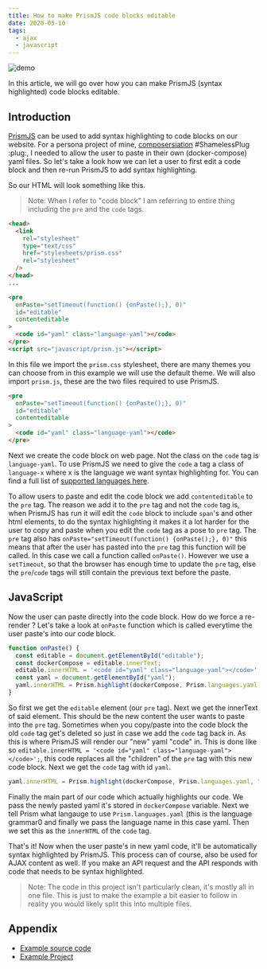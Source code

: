 ```yaml
---
title: How to make PrismJS code blocks editable
date: 2020-05-10
tags:
  - ajax
  - javascript
---
```


![demo](images/main.gif)

In this article, we will go over how you can make PrismJS (syntax highlighted) code blocks editable.

## Introduction

[PrismJS](https://prismjs.com/) can be used to add syntax highlighting to code blocks on our website. For a persona
project of mine, [composersiation](composerisation.haseebmajid.dev/) #ShamelessPlug :plug:, I needed to allow the user
to paste in their own (docker-compose) yaml files. So let's take a look how we can let a user to first edit a code block
and then re-run PrismJS to add syntax highlighting.

So our HTML will look something like this.

> Note: When I refer to "code block" I am referring to entire thing including the `pre` and the `code` tags.

```html
<head>
  <link
    rel="stylesheet"
    type="text/css"
    href="stylesheets/prism.css"
    rel="stylesheet"
  />
</head>
...

<pre
  onPaste="setTimeout(function() {onPaste();}, 0)"
  id="editable"
  contenteditable
>
  <code id="yaml" class="language-yaml"></code>
</pre>
<script src="javascript/prism.js"></script>
```

In this file we import the `prism.css` stylesheet, there are many themes you can choose
from in this example we will use the default theme. We will also import `prism.js`, these are the two files required to use PrismJS.

```html
<pre
  onPaste="setTimeout(function() {onPaste();}, 0)"
  id="editable"
  contenteditable
>
  <code id="yaml" class="language-yaml"></code>
</pre>
```

Next we create the code block on web page. Not the class on the `code` tag is `language-yaml`. To use PrismJS we
need to give the `code` a tag a class of `language-x` where x is the language we want syntax highlighting for.
You can find a full list of [supported languages here](https://prismjs.com/#supported-languages).

To allow users to paste and edit the code block we add `contenteditable` to the `pre` tag. The reason we add it to the `pre`
tag and not the `code` tag is, when PrismJS has run it will edit the `code` block to include `span`'s and other html elements,
to do the syntax highlighting it makes it a lot harder for the user to copy and paste when you edit the `code` tag as a pose to
`pre` tag. The `pre` tag also has `onPaste="setTimeout(function() {onPaste();}, 0)"` this means that after the user has pasted
into the `pre` tag this function will be called. In this case we call a function called `onPaste()`. However we use a `setTimeout`,
so that the browser has enough time to update the `pre` tag, else the `pre`/`code` tags will still contain the previous text before
the paste.

## JavaScript

Now the user can paste directly into the code block. How do we force a re-render ? Let's take a look at `onPaste` function which
is called everytime the user paste's into our code block.

```js
function onPaste() {
  const editable = document.getElementById("editable");
  const dockerCompose = editable.innerText;
  editable.innerHTML = '<code id="yaml" class="language-yaml"></code>';
  const yaml = document.getElementById("yaml");
  yaml.innerHTML = Prism.highlight(dockerCompose, Prism.languages.yaml, "yaml");
}
```

So first we get the `editable` element (our `pre` tag). Next we get the innerText of said element. This should be the new content
the user wants to paste into the `pre` tag. Sometimes when you copy/paste into the code block the old `code` tag get's deleted
so just in case we add the `code` tag back in. As this is where PrismJS will render our "new" yaml "code" in. This is done like so
`editable.innerHTML = '<code id="yaml" class="language-yaml"></code>';`, this code replaces all the "children" of the `pre` tag
with this new code block. Next we get the `code` tag with id `yaml`.

```js
yaml.innerHTML = Prism.highlight(dockerCompose, Prism.languages.yaml, "yaml");
```

Finally the main part of our code which actually highlights our code. We pass the newly pasted yaml it's stored in `dockerCompose`
variable. Next we tell Prism what langauge to use `Prism.languages.yaml` (this is the language grammar0 and finally we pass the
language name in this case yaml. Then we set this as the `innerHTML` of the `code` tag.

That's it! Now when the user paste's in new yaml code, it'll be automatically syntax highlighted by PrismJS. This process
can of course, also be used for AJAX content as well. If you make an API request and the API responds with code that needs
to be syntax highlighted.

> Note: The code in this project isn't particularly clean, it's mostly all in one file. This is just to make the example a bit easier to follow in reality you would likely split this into multiple files.

## Appendix

- [Example source code](/https://gitlab.com/hmajid2301/blog/-/tree/main/content/posts/2020-05-10-how-to-make-prismjs-code-blocks-editable/source_code)
- [Example Project](https://composerisation.haseebmajid.dev/#yaml)
